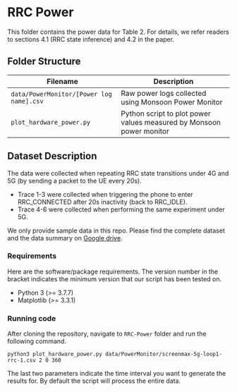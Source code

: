 # RRC Power

This folder contains the power data for Table 2. For details, we refer readers to sections 4.1 (RRC state inference) and 4.2 in the paper.

## Folder Structure   

| Filename                    | Description                                                                                                |
|-----------------------------|------------------------------------------------------------------------------------------------------------|
| `data/PowerMonitor/[Power log name].csv`           | Raw power logs collected using Monsoon Power Monitor |
| `plot_hardware_power.py`           | Python script to plot power values measured by Monsoon power monitor |

## Dataset Description

The data were collected when repeating RRC state transitions under 4G and 5G (by sending a packet to the UE every 20s). 
- Trace 1-3 were collected when triggering the phone to enter RRC_CONNECTED after 20s inactivity (back to RRC_IDLE).
- Trace 4-6 were collected when performing the same experiment under 5G.

We only provide sample data in this repo. Please find the complete dataset and the data summary on [Google drive](https://drive.google.com/drive/folders/13xJokrKJ6v8PdbgtD-xokCJuVyu_O4eZ?usp=sharing).

### Requirements

Here are the software/package requirements. The version number in the bracket indicates the minimum version that our script has been tested on.

- Python 3 (>= 3.7.7)
- Matplotlib (>= 3.3.1)

### Running code

After cloning the repository, navigate to `RRC-Power` folder and run the following command.

```
python3 plot_hardware_power.py data/PowerMonitor/screenmax-5g-loop1-rrc-1.csv 2 0 360
```

The last two parameters indicate the time interval you want to generate the results for. By default the script will process the entire data.

